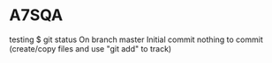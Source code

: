 # A7SQA
testing
$ git status
On branch master
Initial commit
nothing to commit (create/copy files and use "git add" to track)
